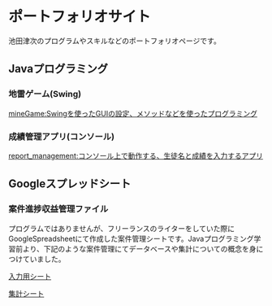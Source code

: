 # ポートフォリオサイト
池田津次のプログラムやスキルなどのポートフォリオページです。

## Javaプログラミング
### 地雷ゲーム(Swing)
[mineGame:Swingを使ったGUIの設定、メソッドなどを使ったプログラミング](https://github.com/ikeshin-asase/sampleJavaProgram_1_mineGame)

### 成績管理アプリ(コンソール)
[report_management:コンソール上で動作する、生徒名と成績を入力するアプリ](https://github.com/ikeshin-asase/sampleJavaProgram_2_report_management)

## Googleスプレッドシート
### 案件進捗収益管理ファイル
プログラムではありませんが、フリーランスのライターをしていた際にGoogleSpreadsheetにて作成した案件管理シートです。Javaプログラミング学習前より、下記のような案件管理にてデータベースや集計についての概念を身につけていました。

[入力用シート](https://docs.google.com/spreadsheets/d/1OFDwsDsVXjp3EHVvRtCJ_PUXj58K8XxfoiHuet1gNV4/edit#gid=734311351)

[集計シート](https://docs.google.com/spreadsheets/d/1BjPW7iCViBYMuPV_doAykz1ECwG2cV7a1q9dfOeEoRQ/edit#gid=2140596786)
